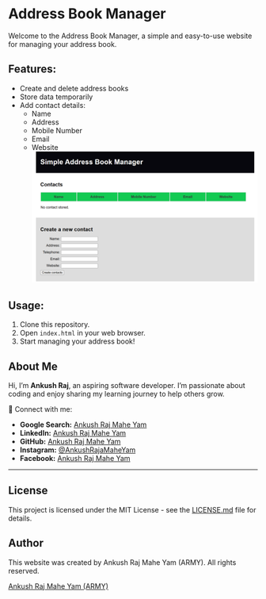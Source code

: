 # Address Book Manager

Welcome to the Address Book Manager, a simple and easy-to-use website for managing your address book.

## Features:
- Create and delete address books
- Store data temporarily
- Add contact details:
  - Name
  - Address
  - Mobile Number
  - Email
  - Website
![Preview of Website](preview-of-add-book.png)

## Usage:
1. Clone this repository.
2. Open `index.html` in your web browser.
3. Start managing your address book!

## About Me  

Hi, I’m **Ankush Raj**, an aspiring software developer. I’m passionate about coding and enjoy sharing my learning journey to help others grow.  

🌟 Connect with me:  
- **Google Search:** [Ankush Raj Mahe Yam](https://www.google.com/search?q=ankush+raj+mahe+yam)  
- **LinkedIn:** [Ankush Raj Mahe Yam](https://linkedin.com/in/ankushrajmaheyam)  
- **GitHub:** [Ankush Raj Mahe Yam](https://github.com/AnkushRajMaheYam)  
- **Instagram:** [@AnkushRajaMaheYam](https://instagram.com/AnkushRajaMaheYam)  
- **Facebook:** [Ankush Raj Mahe Yam](https://facebook.com/AnkushRajMaheYam)  

---

## License
This project is licensed under the MIT License - see the [LICENSE.md](https://github.com/AnkushRajMaheYam/Address-Book-Manager/blob/main/LICENSE.md) file for details.

## Author
This website was created by Ankush Raj Mahe Yam (ARMY). All rights reserved.

[Ankush Raj Mahe Yam (ARMY)](https://github.com/AnkushRajMaheYam)
